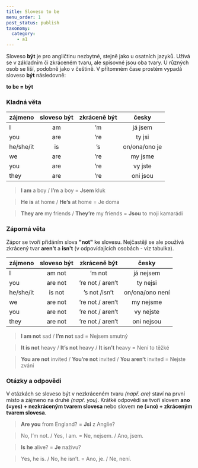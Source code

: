 ```yaml
---
title: Sloveso to be
menu_order: 1
post_status: publish
taxonomy:
  category:
    - a1
---
```


Sloveso **být** je pro angličtinu nezbytné, stejně jako u osatních jazyků. Užívá se v základním či zkráceném tvaru, ale spisovné jsou oba tvary. U různých osob se liší, podobně jako v češtině. V přítomném čase prostém vypadá sloveso **být** následovně:

**to be = být**

### Kladná věta

| zájmeno   | sloveso být | zkráceně být |     česky     |
| --------- | :---------: | :----------: | :-----------: |
| I         |     am      |      ’m      |    já jsem    |
| you       |     are     |     ’re      |    ty jsi     |
| he/she/it |     is      |      ’s      | on/ona/ono je |
| we        |     are     |     ’re      |    my jsme    |
| you       |     are     |     ’re      |    vy jste    |
| they      |     are     |     ’re      |   oni jsou    |

> **I am** a boy / **I’m** a boy = **Jsem** kluk

> **He is** at home / **He’s** at home = Je doma

> **They are** my friends / **They’re** my friends = **Jsou** to moji kamarádi

### Záporná věta

Zápor se tvoří přidáním slova **"not"** ke slovesu. Nejčastěji se ale používá zkrácený tvar **aren't** a **isn't** (v odpovídajících osobách - viz tabulka).

| zájmeno   | sloveso být |   zkráceně být   |      česky      |
| --------- | :---------: | :--------------: | :-------------: |
| I         |   am not    |      ’m not      |    já nejsem    |
| you       |   are not   | ’re not / aren’t |    ty nejsi     |
| he/she/it |   is not    |  ’s not /isn’t   | on/ona/ono není |
| we        |   are not   | ’re not / aren’t |    my nejsme    |
| you       |   are not   | ’re not / aren’t |    vy nejste    |
| they      |   are not   | ’re not / aren’t |   oni nejsou    |

> **I am not** sad / **I’m not** sad = Nejsem smutný

> **It is not** heavy / **It’s not** heavy / **It isn’t** heavy = Není to těžké

> **You are not** invited / **You’re not** invited / **You aren’t** invited = Nejste zváni

### Otázky a odpovědi

V otázkách se sloveso být v nezkráceném tvaru _(např. are)_ staví na první místo a zájmeno na druhé _(např. you)_. Krátké odpovědi se tvoří slovem **ano (=yes) + nezkráceným tvarem slovesa** nebo slovem **ne (=no) + zkráceným tvarem slovesa**.

> **Are you** from England? = **Jsi** z Anglie?

> No, I’m not. / Yes, I am. = Ne, nejsem. / Ano, jsem.

> **Is he** alive? = **Je** naživu?

> Yes, he is. / No, he isn’t. = Ano, je. / Ne, není.
